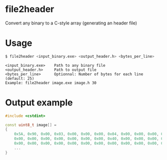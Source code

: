 # file2header
Convert any binary to a C-style array (generating an header file)

# Usage
```sh
$ file2header <input_binary.exe> <output_header.h> <bytes_per_line>
```
```
<input_binary.exe>    Path to any binary file
<output_header.h>     Path to output file
<bytes_per_line>      Optionnal: Number of bytes for each line (default: 25)
Example: file2header image.exe image.h 30
```

# Output example
```c++
#include <cstdint>

const uint8_t image[] = 
{
    0x5A, 0x90, 0x00, 0x03, 0x00, 0x00, 0x00, 0x04, 0x00, 0x00, 0x00, 0xFF, 0xFF, 0x00, 
    0x00, 0x00, 0x00, 0x00, 0x00, 0x00, 0x00, 0x40, 0x00, 0x00, 0x00, 0x00, 0x00, 0x00, 
    0x00, 0x00, 0x00, 0x00, 0x00, 0x00, 0x00, 0x00, 0x00, 0x00, 0x00, 0x00, 0x00, 0x00,
    ...
}
```
